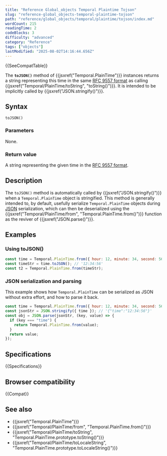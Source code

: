 ```yaml
---
title: "Reference Global_objects Temporal Plaintime Tojson"
slug: "reference-global_objects-temporal-plaintime-tojson"
path: "reference/global_objects/temporal/plaintime/tojson/index.md"
wordCount: 215
readingTime: 2
codeBlocks: 3
difficulty: "advanced"
category: "Reference"
tags: ["objects"]
lastModified: "2025-08-02T14:16:44.656Z"
---
```



{{SeeCompatTable}}

The **`toJSON()`** method of {{jsxref("Temporal.PlainTime")}} instances returns a string representing this time in the same [RFC 9557 format](/en-US/docs/Web/JavaScript/Reference/Global_Objects/Temporal/PlainTime#rfc_9557_format) as calling {{jsxref("Temporal/PlainTime/toString", "toString()")}}. It is intended to be implicitly called by {{jsxref("JSON.stringify()")}}.

## Syntax

```js-nolint
toJSON()
```

### Parameters

None.

### Return value

A string representing the given time in the [RFC 9557 format](/en-US/docs/Web/JavaScript/Reference/Global_Objects/Temporal/PlainTime#rfc_9557_format).

## Description

The `toJSON()` method is automatically called by {{jsxref("JSON.stringify()")}} when a `Temporal.PlainTime` object is stringified. This method is generally intended to, by default, usefully serialize `Temporal.PlainTime` objects during [JSON](/en-US/docs/Glossary/JSON) serialization, which can then be deserialized using the {{jsxref("Temporal/PlainTime/from", "Temporal.PlainTime.from()")}} function as the reviver of {{jsxref("JSON.parse()")}}.

## Examples

### Using toJSON()

```js
const time = Temporal.PlainTime.from({ hour: 12, minute: 34, second: 56 });
const timeStr = time.toJSON(); // '12:34:56'
const t2 = Temporal.PlainTime.from(timeStr);
```

### JSON serialization and parsing

This example shows how `Temporal.PlainTime` can be serialized as JSON without extra effort, and how to parse it back.

```js
const time = Temporal.PlainTime.from({ hour: 12, minute: 34, second: 56 });
const jsonStr = JSON.stringify({ time }); // '{"time":"12:34:56"}'
const obj = JSON.parse(jsonStr, (key, value) => {
  if (key === "time") {
    return Temporal.PlainTime.from(value);
  }
  return value;
});
```

## Specifications

{{Specifications}}

## Browser compatibility

{{Compat}}

## See also

- {{jsxref("Temporal.PlainTime")}}
- {{jsxref("Temporal/PlainTime/from", "Temporal.PlainTime.from()")}}
- {{jsxref("Temporal/PlainTime/toString", "Temporal.PlainTime.prototype.toString()")}}
- {{jsxref("Temporal/PlainTime/toLocaleString", "Temporal.PlainTime.prototype.toLocaleString()")}}

